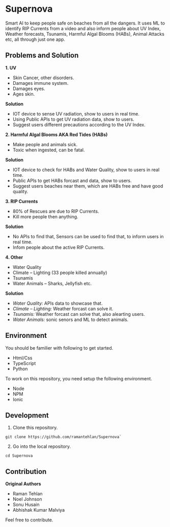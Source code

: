 # Supernova 

Smart AI to keep people safe on beaches from all the dangers. It uses ML to identify RIP Currents from a video and also inform people about UV Index, Weather forecasts, Tsunamis, Harmful Algal Blooms (HABs), Animal Attacks etc, all through just one app.

## Problems and Solution

**1. UV**

- Skin Cancer, other disorders.
- Damages immune system.
- Damages eyes.
- Ages skin.

**Solution**

- IOT device to sense UV radiation, show to users in real time.
- Using Public APIs to get UV radiation data, show to users.
- Suggest users different precautions according to the UV Index.

**2. Harmful Algal Blooms AKA Red Tides (HABs)**

- Make people and animals sick.
- Toxic when ingested, can be fatal.

**Solution**

- IOT device to check for HABs and Water Quality, show to users in real time.
- Public APIs to get HABs forcast and data, show to users.
- Suggest users beaches near them, which are HABs free and have good quality.


**3. RIP Currents**

- 80% of Rescues are due to RIP Currents.
- Kill more people then anything.

**Solution**

- No APIs to find that, Sensors can be used to find that, to inform users in real time.
- Infom people about the active RIP Currents.

**4. Other**

- Water Quality
- Climate – Lighting (33 people killed annually)
- Tsunamis
- Water Animals – Sharks, Jellyfish etc.

**Solution**

- *Water Quality:* APIs data to showcase that.
- *Climate – Lighting:* Weather forcast can solve it.
- *Tsunamis:* Weather forcast can solve that, also alearting users.
- *Water Animals:* sonic senors and ML to detect animals.

## Environment

You should be familier with following to get started.

- Html/Css
- TypeScript
- Python

To work on this repository, you need setup the following environment. 

- Node
- NPM 
- Ionic 

## Development

1. Clone this repository.

```console
git clone https://github.com/ramantehlan/Supernova`
```

2. Go into the local repository.

```console 
cd Supernova
```

## Contribution

**Original Authors**

- Raman Tehlan
- Noel Johnson
- Sonu Husain
- Abhishak Kumar Malviya

Feel free to contribute.


